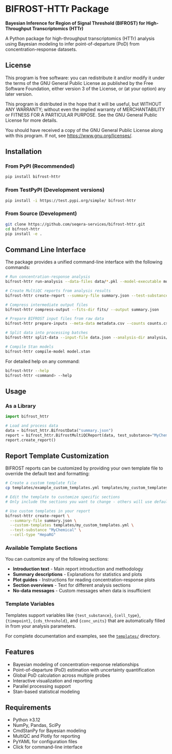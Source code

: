 # BIFROST-HTTr Package

**Bayesian Inference for Region of Signal Threshold (BIFROST) for High-Throughput Transcriptomics (HTTr)**

A Python package for high-throughput transcriptomics (HTTr) analysis using Bayesian modeling to infer point-of-departure (PoD) from concentration-response datasets.

## License

This program is free software: you can redistribute it and/or modify it under the terms of the GNU General Public License as published by the Free Software Foundation, either version 3 of the License, or (at your option) any later version.

This program is distributed in the hope that it will be useful, but WITHOUT ANY WARRANTY; without even the implied warranty of MERCHANTABILITY or FITNESS FOR A PARTICULAR PURPOSE. See the GNU General Public License for more details.

You should have received a copy of the GNU General Public License along with this program. If not, see <https://www.gnu.org/licenses/>.

## Installation

### From PyPI (Recommended)

```bash
pip install bifrost-httr
```

### From TestPyPI (Development versions)

```bash
pip install -i https://test.pypi.org/simple/ bifrost-httr
```

### From Source (Development)

```bash
git clone https://github.com/seqera-services/bifrost-httr.git
cd bifrost-httr
pip install -e .
```

## Command Line Interface

The package provides a unified command-line interface with the following commands:

```bash
# Run concentration-response analysis
bifrost-httr run-analysis --data-files data/*.pkl --model-executable model.exe

# Create MultiQC reports from analysis results
bifrost-httr create-report --summary-file summary.json --test-substance "MyChemical"

# Compress intermediate output files
bifrost-httr compress-output --fits-dir fits/ --output summary.json

# Prepare BIFROST input files from raw data
bifrost-httr prepare-inputs --meta-data metadata.csv --counts counts.csv --config config.yaml

# Split data into processing batches
bifrost-httr split-data --input-file data.json --analysis-dir analysis/ --prefix batch

# Compile Stan models
bifrost-httr compile-model model.stan
```

For detailed help on any command:

```bash
bifrost-httr --help
bifrost-httr <command> --help
```

## Usage

### As a Library

```python
import bifrost_httr

# Load and process data
data = bifrost_httr.BifrostData("summary.json")
report = bifrost_httr.BifrostMultiQCReport(data, test_substance="MyChemical")
report.create_report()
```

## Report Template Customization

BIFROST reports can be customized by providing your own template file to override the default text and formatting:

```bash
# Create a custom template file
cp templates/example_custom_templates.yml templates/my_custom_templates.yml

# Edit the template to customize specific sections
# Only include the sections you want to change - others will use defaults

# Use custom templates in your report
bifrost-httr create-report \
  --summary-file summary.json \
  --custom-templates templates/my_custom_templates.yml \
  --test-substance "MyChemical" \
  --cell-type "HepaRG"
```

### Available Template Sections

You can customize any of the following sections:
- **Introduction text** - Main report introduction and methodology
- **Summary descriptions** - Explanations for statistics and plots  
- **Plot guides** - Instructions for reading concentration-response plots
- **Section overviews** - Text for different analysis sections
- **No-data messages** - Custom messages when data is insufficient

### Template Variables

Templates support variables like `{test_substance}`, `{cell_type}`, `{timepoint}`, `{cds_threshold}`, and `{conc_units}` that are automatically filled in from your analysis parameters.

For complete documentation and examples, see the [`templates/`](templates/) directory.

## Features

- Bayesian modeling of concentration-response relationships
- Point-of-departure (PoD) estimation with uncertainty quantification
- Global PoD calculation across multiple probes
- Interactive visualization and reporting
- Parallel processing support
- Stan-based statistical modeling

## Requirements

- Python ≥3.12
- NumPy, Pandas, SciPy
- CmdStanPy for Bayesian modeling
- MultiQC and Plotly for reporting
- PyYAML for configuration files
- Click for command-line interface
